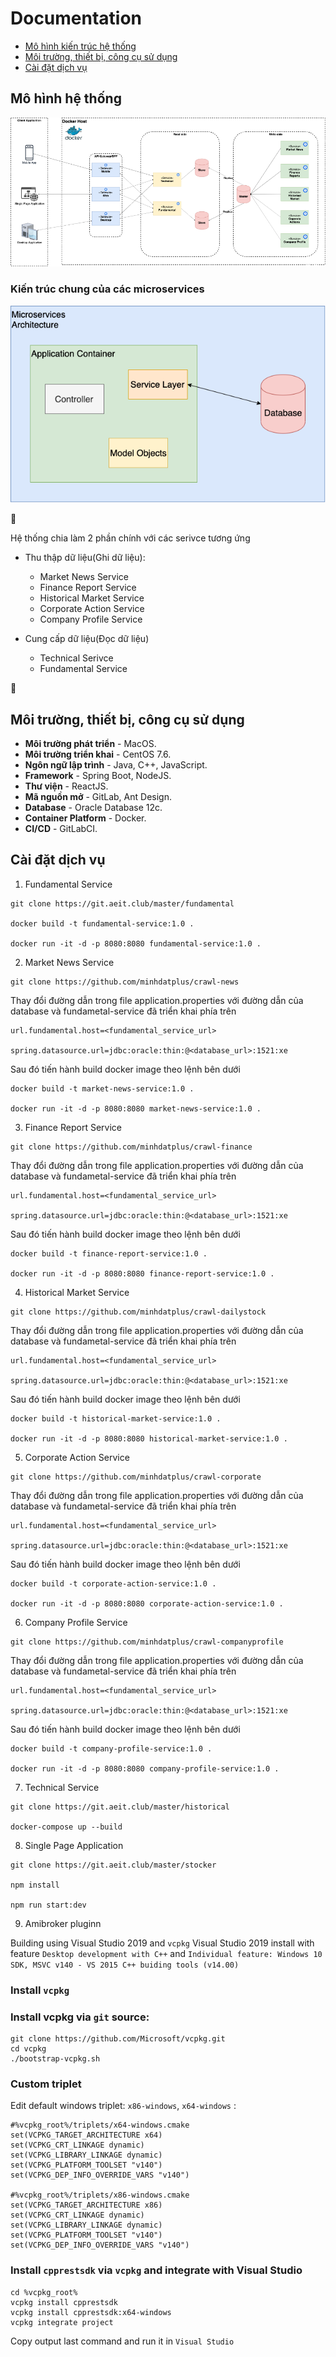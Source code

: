 # Documentation
<!-- vscode-markdown-toc -->
* [Mô hình kiến trúc hệ thống](#Architecture)
* [Môi trường, thiết bị, công cụ sử dụng](#Enviroment)
* [Cài đặt dịch vụ](#Setup)

<!-- vscode-markdown-toc-config
	numbering=false
	autoSave=true
	/vscode-markdown-toc-config -->
<!-- /vscode-markdown-toc -->

## <a name='About'></a>Mô hình hệ thống
![alt text](https://github.com/minhdatplus/cb180080/blob/main/images/architect.png?raw=true)

### Kiến trúc chung của các microservices
![alt text](https://github.com/minhdatplus/cb180080/blob/main/images/architect-unit.png?raw=true)

🚀 

Hệ thống chia làm 2 phần chính với các serivce tương ứng
*  Thu thập dữ liệu(Ghi dữ liệu):
    * Market News Service
    * Finance Report Service
    * Historical Market Service
    * Corporate Action Service
    * Company Profile Service

*  Cung cấp dữ liệu(Đọc dữ liệu)
    * Technical Serivce
    * Fundamental Service

 🚀

## <a name='Enviroment'></a>Môi trường, thiết bị, công cụ sử dụng

- **Môi trường phát triển** - MacOS.
- **Môi trường triển khai** - CentOS 7.6.
- **Ngôn ngữ lập trình** - Java, C++, JavaScript.
- **Framework** - Spring Boot, NodeJS.
- **Thư viện** - ReactJS.
- **Mã nguồn mở** - GitLab, Ant Design.
- **Database** - Oracle Database 12c.
- **Container Platform** - Docker.
- **CI/CD** - GitLabCI.


## <a name='Setup'></a>Cài đặt dịch vụ

1. Fundamental Service

```
git clone https://git.aeit.club/master/fundamental

docker build -t fundamental-service:1.0 .

docker run -it -d -p 8080:8080 fundamental-service:1.0 .
```

2. Market News Service

```
git clone https://github.com/minhdatplus/crawl-news
```

Thay đổi đường dẫn trong file application.properties với đường dẫn của database và fundametal-service đã triển khai phía trên

```
url.fundamental.host=<fundamental_service_url>

spring.datasource.url=jdbc:oracle:thin:@<database_url>:1521:xe
```

Sau đó tiến hành build docker image theo lệnh bên dưới
```
docker build -t market-news-service:1.0 .

docker run -it -d -p 8080:8080 market-news-service:1.0 .
```

3. Finance Report Service

```
git clone https://github.com/minhdatplus/crawl-finance
```

Thay đổi đường dẫn trong file application.properties với đường dẫn của database và fundametal-service đã triển khai phía trên

```
url.fundamental.host=<fundamental_service_url>

spring.datasource.url=jdbc:oracle:thin:@<database_url>:1521:xe
```

Sau đó tiến hành build docker image theo lệnh bên dưới
```
docker build -t finance-report-service:1.0 .

docker run -it -d -p 8080:8080 finance-report-service:1.0 .
```

4. Historical Market Service

```
git clone https://github.com/minhdatplus/crawl-dailystock
```

Thay đổi đường dẫn trong file application.properties với đường dẫn của database và fundametal-service đã triển khai phía trên

```
url.fundamental.host=<fundamental_service_url>

spring.datasource.url=jdbc:oracle:thin:@<database_url>:1521:xe
```

Sau đó tiến hành build docker image theo lệnh bên dưới
```
docker build -t historical-market-service:1.0 .

docker run -it -d -p 8080:8080 historical-market-service:1.0 .
```

5. Corporate Action Service

```
git clone https://github.com/minhdatplus/crawl-corporate
```

Thay đổi đường dẫn trong file application.properties với đường dẫn của database và fundametal-service đã triển khai phía trên

```
url.fundamental.host=<fundamental_service_url>

spring.datasource.url=jdbc:oracle:thin:@<database_url>:1521:xe
```

Sau đó tiến hành build docker image theo lệnh bên dưới
```
docker build -t corporate-action-service:1.0 .

docker run -it -d -p 8080:8080 corporate-action-service:1.0 .
```

6. Company Profile Service

```
git clone https://github.com/minhdatplus/crawl-companyprofile
```

Thay đổi đường dẫn trong file application.properties với đường dẫn của database và fundametal-service đã triển khai phía trên

```
url.fundamental.host=<fundamental_service_url>

spring.datasource.url=jdbc:oracle:thin:@<database_url>:1521:xe
```

Sau đó tiến hành build docker image theo lệnh bên dưới
```
docker build -t company-profile-service:1.0 .

docker run -it -d -p 8080:8080 company-profile-service:1.0 .
```

7. Technical Service

```
git clone https://git.aeit.club/master/historical

docker-compose up --build
```

8. Single Page Application

```
git clone https://git.aeit.club/master/stocker

npm install

npm run start:dev
```

9. Amibroker pluginn

Building using Visual Studio 2019 and `vcpkg`
Visual Studio 2019 install with feature `Desktop development with C++` and `Individual feature: Windows 10 SDK, MSVC v140 - VS 2015 C++ buiding tools (v14.00)`

### Install `vcpkg`
### Install vcpkg via `git` source:
    git clone https://github.com/Microsoft/vcpkg.git
    cd vcpkg
    ./bootstrap-vcpkg.sh
###  Custom triplet
Edit default windows triplet: `x86-windows`, `x64-windows` :

```
#%vcpkg_root%/triplets/x64-windows.cmake
set(VCPKG_TARGET_ARCHITECTURE x64)
set(VCPKG_CRT_LINKAGE dynamic)
set(VCPKG_LIBRARY_LINKAGE dynamic)
set(VCPKG_PLATFORM_TOOLSET "v140")
set(VCPKG_DEP_INFO_OVERRIDE_VARS "v140")

#%vcpkg_root%/triplets/x86-windows.cmake
set(VCPKG_TARGET_ARCHITECTURE x86)
set(VCPKG_CRT_LINKAGE dynamic)
set(VCPKG_LIBRARY_LINKAGE dynamic)
set(VCPKG_PLATFORM_TOOLSET "v140")
set(VCPKG_DEP_INFO_OVERRIDE_VARS "v140")
```

### Install `cpprestsdk` via `vcpkg` and integrate with Visual Studio
```
cd %vcpkg_root%
vcpkg install cpprestsdk
vcpkg install cpprestsdk:x64-windows
vcpkg integrate project
```
Copy output last command and run it in `Visual Studio`

